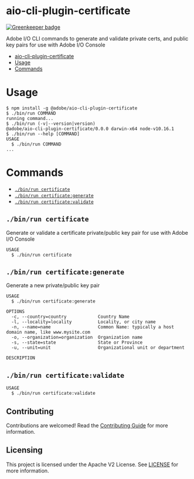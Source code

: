 # aio-cli-plugin-certificate

[![Greenkeeper badge](https://badges.greenkeeper.io/adobe/aio-cli-plugin-certificate.svg)](https://greenkeeper.io/)

Adobe I/O CLI commands to generate and validate private certs, and public key pairs for use with Adobe I/O Console

<!-- toc -->
* [aio-cli-plugin-certificate](#aio-cli-plugin-certificate)
* [Usage](#usage)
* [Commands](#commands)
<!-- tocstop -->
# Usage
<!-- usage -->
```sh-session
$ npm install -g @adobe/aio-cli-plugin-certificate
$ ./bin/run COMMAND
running command...
$ ./bin/run (-v|--version|version)
@adobe/aio-cli-plugin-certificate/0.0.0 darwin-x64 node-v10.16.1
$ ./bin/run --help [COMMAND]
USAGE
  $ ./bin/run COMMAND
...
```
<!-- usagestop -->
# Commands
<!-- commands -->
* [`./bin/run certificate`](#binrun-certificate)
* [`./bin/run certificate:generate`](#binrun-certificategenerate)
* [`./bin/run certificate:validate`](#binrun-certificatevalidate)

## `./bin/run certificate`

Generate or validate a certificate private/public key pair for use with Adobe I/O Console

```
USAGE
  $ ./bin/run certificate
```

## `./bin/run certificate:generate`

Generate a new private/public key pair

```
USAGE
  $ ./bin/run certificate:generate

OPTIONS
  -c, --country=country            Country Name
  -l, --locality=locality          Locality, or city name
  -n, --name=name                  Common Name: typically a host domain name, like www.mysite.com
  -o, --organization=organization  Organization name
  -s, --state=state                State or Province
  -u, --unit=unit                  Organizational unit or department

DESCRIPTION
```

## `./bin/run certificate:validate`

```
USAGE
  $ ./bin/run certificate:validate
```
<!-- commandsstop -->

## Contributing

Contributions are welcomed! Read the [Contributing Guide](./CONTRIBUTING.md) for more information.

## Licensing

This project is licensed under the Apache V2 License. See [LICENSE](LICENSE) for more information.
